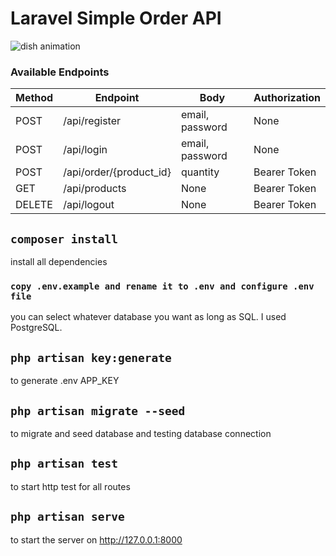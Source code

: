 # Laravel Simple Order API

<p>
    <img src="https://media3.giphy.com/media/v1.Y2lkPTc5MGI3NjExd2UxenEzYmdoNjUzd2V5NTM0MTRnNW5pNGI0cjBqN2MzODMxMXE0ZSZlcD12MV9pbnRlcm5hbF9naWZfYnlfaWQmY3Q9Zw/L1R1tvI9svkIWwpVYr/giphy.gif" alt="dish animation" />
</p>

### Available Endpoints

| Method | Endpoint                | Body            | Authorization |
| ------ | ----------------------- | --------------- | ------------- |
| POST   | /api/register           | email, password | None          |
| POST   | /api/login              | email, password | None          |
| POST   | /api/order/{product_id} | quantity        | Bearer Token  |
| GET    | /api/products           | None            | Bearer Token  |
| DELETE | /api/logout             | None            | Bearer Token  |


## `composer install`

install all dependencies

### `copy .env.example and rename it to .env and configure .env file`

you can select whatever database you want as long as SQL. I used PostgreSQL.

## `php artisan key:generate`

to generate .env APP_KEY

## `php artisan migrate --seed`

to migrate and seed database and testing database connection

## `php artisan test`

to start http test for all routes

## `php artisan serve`

to start the server on http://127.0.0.1:8000
